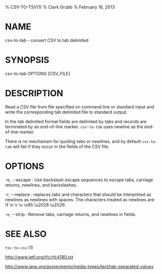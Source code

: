 % CSV-TO-TSV(1)
% Clark Grubb
% February 16, 2013


# NAME

csv-to-tab - convert CSV to tab delimited

# SYNOPSIS

csv-to-tab OPTIONS [CSV_FILE]

# DESCRIPTION

Read a CSV file from file specified on command line or standard input and write the corresponding tab delimited file to standard output.

In the tab delimited format fields are delimited by tabs and records are terminated by an end-of-line marker.  `csv-to-tab` uses newline as the end-of-line marker.

There is no mechanism for quoting tabs or newlines, and by default `csv-to-tab` will fail if they occur in the fields of the CSV file.  

# OPTIONS

-e, \--escape
: Use backslash escape sequences to escape tabs, carriage returns, newlines, and backslashes.

-r, \--replace
: replaces tabs and characters that should be interpreted as newlines as newlines with spaces.  The characters treated as newlines are: \\f \\n \\r \\v \\x85 \\u2028 \\u2029.

-x, \--strip
: Remove tabs, carriage returns, and newlines in fields.


# SEE ALSO

`tsv-to-csv` (1)

http://www.ietf.org/rfc/rfc4180.txt

http://www.iana.org/assignments/media-types/text/tab-separated-values
